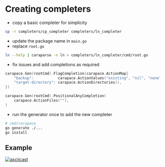 # Creating completers


- copy a basic completer for simplicity
```sh
cp -r completers/cp_completer completers/ln_completer
```
- update the package name in `main.go`
- replace `root.go`
```sh
ln --help | caraparse -n ln > completers/ln_completer/cmd/root.go
```
- fix issues and add completions as required
```go
carapace.Gen(rootCmd).FlagCompletion(carapace.ActionMap{
	"backup":           carapace.ActionValues("existing", "nil", "none", "off", "numbered", "t", "simple", "never"),
	"target-directory": carapace.ActionDirectories(),
})

carapace.Gen(rootCmd).PositionalAnyCompletion(
	carapace.ActionFiles(""),
)
```
- run the generator once to add the new completer
```sh
# cmd/carapace
go generate ./...
go install
```

## Example

[![asciicast](https://asciinema.org/a/466859.svg)](https://asciinema.org/a/466859)
